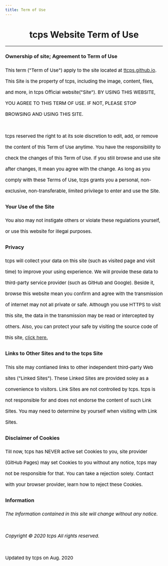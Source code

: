 ```yaml
---
title: Term of Use
---
```

<style>
h1 {text-align: center;}
h4 {text-align: center;}
h3 {text-align: center;}
p {text-align: center;}
</style>
<style type="text/css">
  #left{
        text-align:left;
  }
  #right{
        text-align:right;
  }
  #center{
        text-align:center;
  }
  .banner{
                 font-size:12.5px;
                 line-height: 40px;
                 background-color: #f0f0f0;
                 weight: 100%;
                 color: #000000;
                 text-align: center;
  }
  #text{
        line-height: 35px;
        font-size: 15px;
        color:black;
        text-align: left;
</style>
<h1>tcps Website Term of Use</h1>
<hr>
<h3 id="left">Ownership of site; Agreement to Term of Use</h3>
<p id="text">This term ("Term of Use") apply to the site located at <a href="/">ttcps.github.io</a>. This Site is the property of tcps, including the image, content, files, and more, in tcps Official website("Site"). BY USING THIS WEBSITE, YOU AGREE TO THIS TERM OF USE. IF NOT, PLEASE STOP BROWSING AND USING THIS SITE.<br><br>tcps reserved the right to at its sole discretion to edit, add, or remove the content of this Term of Use anytime. You have the responsibility to check the changes of this Term of Use. If you still browse and use site after changes, It mean you agree with the change. As long as you comply with these Terms of Use, tcps grants you a personal, non-exclusive, non-transferable, limited privilege to enter and use the Site.</p>
<h3 id="left">Your Use of the Site</h3>
<p id="text">You also may not instigate others or violate these regulations yourself, or use this website for illegal purposes.</p>
<h3 id="left">Privacy</h3>
<p id="text">tcps will collect your data on this site (such as visited page and visit time) to improve your using experience. We will provide these data to third-party service provider (such as GitHub and Google). Beside it, browse this website mean you confirm and agree with the transmission of internet may not all private or safe. Although you use HTTPS to visit this site, the data in the transmission may be read or intercepted by others. Also, you can protect your safe by visiting the source code of this site, <a href="/jump/source-code/">click here.</a></p>
<h3 id="left">Links to Other Sites and to the tcps Site</h3>
<p id="text">This site may contianed links to other independent third-party Web sites ("Linked Sites"). These Linked Sites are provided soley as a convenience to visitors. Link Sites are not controlled by tcps. tcps is not responsible for and does not endorse the content of such Link Sites. You may need to determine by yourself when visiting with Link Sites.</p>
<h3 id="left">Disclaimer of Cookies</h3>
<p id="text">Till now, tcps has NEVER active set Cookies to you, site provider (GitHub Pages) may set Cookies to you without any notice, tcps may not be responsible for that. You can take a rejection solely. Contact with your browser provider, learn how to reject these Cookies.</p>
<h3 id="left">Information</h3>
<p id="text"><i>The Information contained in this site will change without any notice.<br><br>Copyright © 2020 tcps All rights reserved.</i><br><br>Updated by tcps on Aug. 2020</p>
